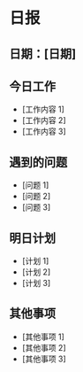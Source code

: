 # 日报

## 日期：[日期]

## 今日工作

- [工作内容 1]
- [工作内容 2]
- [工作内容 3]

## 遇到的问题

- [问题 1]
- [问题 2]
- [问题 3]

## 明日计划

- [计划 1]
- [计划 2]
- [计划 3]

## 其他事项

- [其他事项 1]
- [其他事项 2]
- [其他事项 3]
